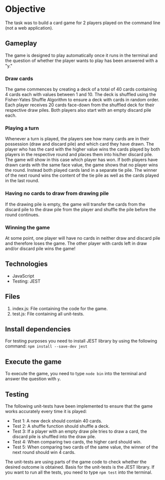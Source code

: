 # Objective

The task was to build a card game for 2 players played on the command line (not a web application).

## Gameplay

The game is designed to play automatically once it runs in the terminal and the question of whether the player wants to play has been answered with a "y."

### Draw cards

The game commences by creating a deck of a total of 40 cards containing 4 cards each with values between 1 and 10. The deck is shuffled using the Fisher-Yates Shuffle Algorithm to ensure a deck with cards in random order. Each player receives 20 cards face-down from the shuffled deck for their respective draw piles. Both players also start with an empty discard pile each.

### Playing a turn

Whenever a turn is played, the players see how many cards are in their possession (draw and discard pile) and which card they have drawn. The player who has the card with the higher value wins the cards played by both players in the respective round and places them into his/her discard pile. The game will show in this case which player has won. If both players have drawn cards with the same face value, the game shows that no player wins the round. Instead both played cards land in a separate tie pile. The winner of the next round wins the content of the tie pile as well as the cards played in the last round.

### Having no cards to draw from drawing pile

If the drawing pile is empty, the game will transfer the cards from the discard pile to the draw pile from the player and shuffle the pile before the round continues.

### Winning the game

At some point, one player will have no cards in neither draw and discard pile and therefore loses the game. The other player with cards left in draw and/or discard pile wins the game!

## Technologies

- JavaScript
- Testing: JEST

## Files

1. index.js: File containing the code for the game.
2. test.js: File containing all unit-tests.

## Install dependencies

For testing purposes you need to install JEST library by using the following command: `npm install --save-dev jest`

## Execute the game

To execute the game, you need to type `node bin` into the terminal and answer the question with `y`.

## Testing

The following unit-tests have been implemented to ensure that the game works accurately every time it is played:

- Test 1: A new deck should contain 40 cards.
- Test 2: A shuffle function should shuffle a deck.
- Test 3: If a player with an empty draw pile tries to draw a card, the discard pile is shuffled into the draw pile.
- Test 4: When comparing two cards, the higher card should win.
- Test 5: When comparing two cards of the same value, the winner of the next round should win 4 cards.

The unit-tests are using parts of the game code to check whether the desired outcome is obtained. Basis for the unit-tests is the JEST library. If you want to run all the tests, you need to type `npm test` into the terminal.

